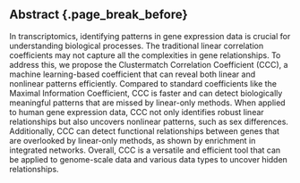 ## Abstract {.page_break_before}

In transcriptomics, identifying patterns in gene expression data is crucial for understanding biological processes.
The traditional linear correlation coefficients may not capture all the complexities in gene relationships.
To address this, we propose the Clustermatch Correlation Coefficient (CCC), a machine learning-based coefficient that can reveal both linear and nonlinear patterns efficiently.
Compared to standard coefficients like the Maximal Information Coefficient, CCC is faster and can detect biologically meaningful patterns that are missed by linear-only methods.
When applied to human gene expression data, CCC not only identifies robust linear relationships but also uncovers nonlinear patterns, such as sex differences.
Additionally, CCC can detect functional relationships between genes that are overlooked by linear-only methods, as shown by enrichment in integrated networks.
Overall, CCC is a versatile and efficient tool that can be applied to genome-scale data and various data types to uncover hidden relationships.
